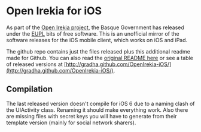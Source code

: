 Open Irekia for iOS
===================

As part of the [Open Irekia project](http://open.irekia.net), the Basque
Government has released under the
[EUPL](http://joinup.ec.europa.eu/software/page/eupl) bits of free software.
This is an unofficial mirror of the software releases for the iOS mobile
client, which works on iOS and iPad.

The github repo contains just the files released plus this additional readme
made for Github. You can also read the [original README
here](https://github.com/gradha/OpenIrekia-iOS/blob/master/README) or see a
table of released versions at
[http://gradha.github.com/OpenIrekia-iOS/](http://gradha.github.com/OpenIrekia-iOS/).

Compilation
-----------

The last released version doesn't compile for iOS 6 due to a naming clash of
the UIActivity class. Renaming it should make everything work. Also there are
missing files with secret keys you will have to generate from their template
version (mainly for social network sharers).
